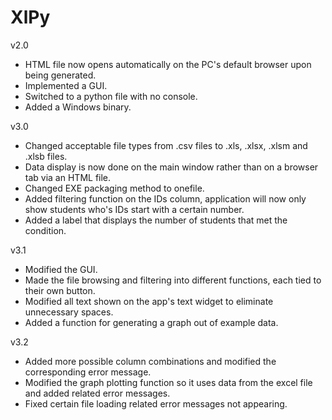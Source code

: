 # XlPy

v2.0
- HTML file now opens automatically on the PC's default browser upon being generated.
- Implemented a GUI.
- Switched to a python file with no console.
- Added a Windows binary.

v3.0
- Changed acceptable file types from .csv files to .xls, .xlsx, .xlsm and .xlsb files.
- Data display is now done on the main window rather than on a browser tab via an HTML file.
- Changed EXE packaging method to onefile.
- Added filtering function on the IDs column, application will now only show students who's IDs start with a certain number.
- Added a label that displays the number of students that met the condition.

v3.1
- Modified the GUI.
- Made the file browsing and filtering into different functions, each tied to their own button.
- Modified all text shown on the app's text widget to eliminate unnecessary spaces.
- Added a function for generating a graph out of example data.

v3.2
- Added more possible column combinations and modified the corresponding error message.
- Modified the graph plotting function so it uses data from the excel file and added related error messages.
- Fixed certain file loading related error messages not appearing.
